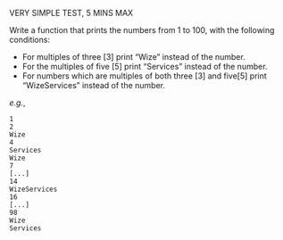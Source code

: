 VERY SIMPLE TEST, 5 MINS MAX

Write a function that prints the numbers from 1 to 100, with the following conditions:

- For multiples of three [3] print “Wize” instead of the number.
- For the multiples of five [5] print “Services” instead of the number.
- For numbers which are multiples of both three [3] and five[5] print “WizeServices” instead of the number.

_e.g._,
  ```
  1
  2
  Wize
  4
  Services
  Wize
  7
  [...]
  14
  WizeServices
  16
  [...]
  98
  Wize
  Services
  ```

